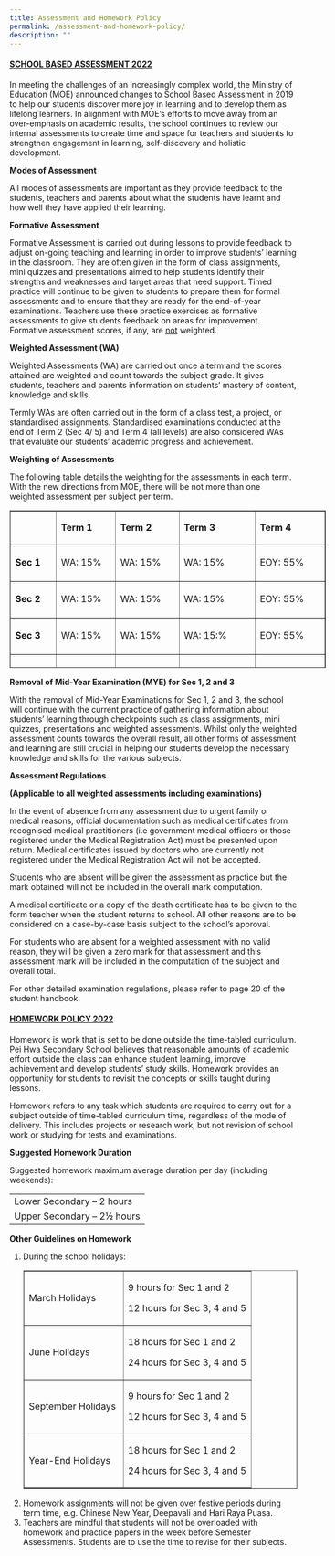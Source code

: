 ```yaml
---
title: Assessment and Homework Policy
permalink: /assessment-and-homework-policy/
description: ""
---
```

<h4><strong><u>SCHOOL BASED ASSESSMENT 202</u></strong><strong><u>2</u></strong></h4>
<p>In meeting the challenges of an increasingly complex world, the Ministry of Education (MOE) announced changes to School Based Assessment in 2019 to help our students discover more joy in learning and to develop them as lifelong learners. In alignment with MOE&rsquo;s efforts to move away from an over-emphasis on academic results, the school continues to review our internal assessments to create time and space for teachers and students to strengthen engagement in learning, self-discovery and holistic development.</p>
<p><strong>Modes of Assessment</strong></p>
<p>All modes of assessments are important as they provide feedback to the students, teachers and parents about what the students have learnt and how well they have applied their learning.</p>
<p><strong>Formative Assessment</strong></p>
<p>Formative Assessment is carried out during lessons to provide feedback to adjust on-going teaching and learning in order to improve students&rsquo; learning in the classroom. They are often given in the form of class assignments, mini quizzes and presentations aimed to help students identify their strengths and weaknesses and target areas that need support. Timed practice will continue to be given to students to prepare them for formal assessments and to ensure that they are ready for the end-of-year examinations. Teachers use these practice exercises as formative assessments to give students feedback on areas for improvement. Formative assessment scores, if any, are&nbsp;<u>not</u>&nbsp;weighted.</p>
<p><strong>Weighted Assessment (WA)</strong></p>
<p>Weighted Assessments (WA) are carried out once a term and the scores attained are weighted and count towards the subject grade. It gives students, teachers and parents information on students&rsquo; mastery of content, knowledge and skills.</p>
<p>Termly WAs are often carried out in the form of a class test, a project, or standardised assignments. Standardised examinations conducted at the end of Term 2 (Sec 4/ 5) and Term 4 (all levels) are also considered WAs that evaluate our students&rsquo; academic progress and achievement.</p>
<p><strong>Weighting of Assessments</strong></p>
<p>The following table details the weighting for the assessments in each term. With the new directions from MOE, there will be not more than one weighted assessment per subject per term.</p>
<div class="table-responsive">
<table style="width: 554px; height: 276px;" border="1">
<tbody>
<tr style="height: 46px;">
<td style="width: 70.2656px; height: 46px;">&nbsp;</td>
<td style="width: 96.3594px; height: 46px;">
<p><strong>Term 1</strong></p>
</td>
<td style="width: 105.391px; height: 46px;">
<p><strong>Term 2</strong></p>
</td>
<td style="width: 129.484px; height: 46px;">
<p><strong>Term 3</strong></p>
</td>
<td style="width: 118.5px; height: 46px;">
<p><strong>Term 4</strong></p>
</td>
</tr>
<tr style="height: 64px;">
<td style="width: 70.2656px; height: 64px;">
<p><strong>Sec 1</strong></p>
</td>
<td style="width: 96.3594px; height: 64px;">
<p>WA: 15%</p>
</td>
<td style="width: 105.391px; height: 64px;">
<p>WA: 15%</p>
</td>
<td style="width: 129.484px; height: 64px;">
<p>WA: 15%</p>
</td>
<td style="width: 118.5px; height: 64px;">
<p>EOY: 55%</p>
</td>
</tr>
<tr style="height: 64px;">
<td style="width: 70.2656px; height: 64px;">
<p><strong>Sec 2</strong></p>
</td>
<td style="width: 96.3594px; height: 64px;">
<p>WA: 15%</p>
</td>
<td style="width: 105.391px; height: 64px;">
<p>WA: 15%</p>
</td>
<td style="width: 129.484px; height: 64px;">
<p>WA: 15%</p>
</td>
<td style="width: 118.5px; height: 64px;">
<p>EOY: 55%</p>
</td>
</tr>
<tr style="height: 64px;">
<td style="width: 70.2656px; height: 64px;">
<p><strong>Sec 3</strong></p>
</td>
<td style="width: 96.3594px; height: 64px;">
<p>WA: 15%</p>
</td>
<td style="width: 105.391px; height: 64px;">
<p>WA: 15%</p>
</td>
<td style="width: 129.484px; height: 64px;">
<p>WA: 15:%</p>
</td>
<td style="width: 118.5px; height: 64px;">
<p>EOY: 55%</p>
</td>
</tr>
<tr style="height: 38px;">
<td style="width: 70.2656px; height: 38px;">
<p><strong>Sec 4</strong></p>
</td>
<td style="width: 96.3594px; height: 38px;">
<p>WA: 10%</p>
</td>
<td style="width: 105.391px; height: 38px;">
<p>MYE: 20%</p>
</td>
<td style="width: 129.484px; height: 38px;">
<p>Prelim: 70%</p>
</td>
<td style="width: 118.5px; height: 38px;">&nbsp;</td>
</tr>
</tbody>
</table>
</div>
<p><strong>Removal of Mid-Year Examination (MYE) for Sec 1, 2 and 3</strong></p>
<p>With the removal of Mid-Year Examinations for Sec 1, 2 and 3, the school will continue with the current practice of gathering information about students&rsquo; learning through checkpoints such as class assignments, mini quizzes, presentations&nbsp;and weighted assessments. Whilst only the weighted assessment counts towards the overall result, all other forms of assessment and learning are still crucial in helping our students develop the necessary knowledge and skills for the various subjects.</p>
<p><strong>Assessment Regulations&nbsp;</strong></p>
<p><strong>(Applicable to all weighted assessments including examinations)&nbsp;</strong></p>
<p>In the event of absence from any assessment due to urgent family or medical reasons, official documentation such as medical certificates from recognised medical practitioners (i.e government medical officers or those registered under the Medical Registration Act) must be presented upon return. Medical certificates issued by doctors who are currently not registered under the Medical Registration Act will not be accepted.&nbsp;</p>
<p>Students who are absent will be given the assessment as practice but the mark obtained will not be included in the overall mark computation.</p>
<p>A medical certificate or a copy of the death certificate has to be given to the form teacher when the student returns to school. All other reasons are to be considered on a case-by-case basis subject to the school&rsquo;s approval.</p>
<p>For students who are absent for a weighted assessment with no valid reason, they will be given a zero mark for that assessment and this assessment mark will be included in the computation of the subject and overall total.&nbsp;</p>
<p>For other detailed examination regulations, please refer to page 20 of the student handbook.</p>
<h4><span style="text-decoration: underline;"><strong>HOMEWORK POLICY 2022</strong></span></h4>
<p>Homework is work that is set to be done outside the time-tabled curriculum. Pei Hwa Secondary School believes that&nbsp;reasonable amounts of academic effort outside the class can enhance student learning,&nbsp;improve achievement&nbsp;and&nbsp;develop students&rsquo; study skills. Homework provides an opportunity for students to revisit the concepts or skills taught during lessons.&nbsp;</p>
<p>Homework refers to any task which students are required to carry out for a subject outside of time-tabled curriculum time, regardless of the mode of delivery. This includes projects or research work, but not revision of school work or studying for tests and examinations.</p>
<p><strong>Suggested Homework Duration</strong></p>
<p>Suggested homework maximum average duration per day (including weekends):</p>
<div>
<table>
<tbody>
<tr>
<td>Lower Secondary&nbsp;&ndash; 2&nbsp;hours</td>
</tr>
<tr>
<td>Upper Secondary&nbsp;&ndash; 2&frac12; hours</td>
</tr>
</tbody>
</table>
</div>
<p><strong>Other Guidelines on Homework</strong></p>
<ol>
<li aria-level="1">During the school holidays:
<div>
<table border="1">
<tbody>
<tr>
<td>
<p>March Holidays&nbsp;</p>
</td>
<td>
<p>9 hours for Sec 1 and 2</p>
<p>12 hours for Sec 3, 4 and 5</p>
</td>
</tr>
<tr>
<td>
<p>June Holidays&nbsp;</p>
</td>
<td>
<p>18 hours for Sec 1 and 2</p>
<p>24 hours for Sec 3, 4 and 5</p>
</td>
</tr>
<tr>
<td>
<p>September Holidays&nbsp;</p>
</td>
<td>
<p>9 hours for Sec 1 and 2</p>
<p>12 hours for Sec 3, 4 and 5</p>
</td>
</tr>
<tr>
<td>
<p>Year-End Holidays</p>
</td>
<td>
<p>18 hours for Sec 1 and 2</p>
<p>24 hours for Sec 3, 4 and 5</p>
</td>
</tr>
</tbody>
</table>
</div>
</li>
<li>Homework assignments will not be given over festive periods during term time, e.g. Chinese New Year, Deepavali and Hari Raya Puasa.</li>
<li>Teachers are mindful that students will not be overloaded with homework and practice papers in the week before Semester Assessments. Students are to use the time to revise for their subjects.</li>
</ol>